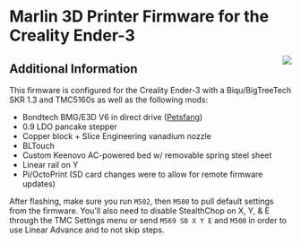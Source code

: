 # Marlin 3D Printer Firmware for the Creality Ender-3
<img align="right" src="../../raw/1.1.x/buildroot/share/pixmaps/logo/marlin-250.png" />

## Additional Information

This firmware is configured for the Creality Ender-3 with a Biqu/BigTreeTech SKR 1.3 and TMC5160s as well as the following mods:
* Bondtech BMG/E3D V6 in direct drive ([Petsfang](https://www.thingiverse.com/thing:2963434))
* 0.9 LDO pancake stepper
* Copper block + Slice Engineering vanadium nozzle
* BLTouch
* Custom Keenovo AC-powered bed w/ removable spring steel sheet
* Linear rail on Y
* Pi/OctoPrint (SD card changes were to allow for remote firmware updates)


After flashing, make sure you run `M502`, then `M500` to pull default settings from the firmware.
You'll also need to disable StealthChop on X, Y, & E through the TMC Settings menu or send `M569 S0 X Y E` and `M500` in order to use Linear Advance and to not skip steps.
